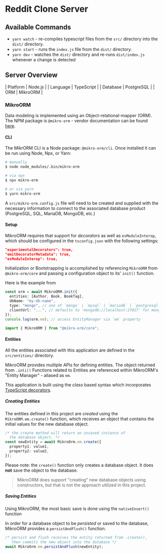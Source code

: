 # Reddit Clone Server

## Available Commands

- `yarn watch` - re-compiles typescript files from the `src/` directory into the `dist/` directory.
- `yarn start` - runs the `index.js` file from the `dist/` directory.
- `yarn dev` - watches the `dist/` directory and re-runs `dist/index.js` whenever a change is detected

## Server Overview

| Platform | Node.js |
| Language | TypeScript |
| Database | PostgreSQL |
| ORM | MikroORM |

### MikroORM

Data modeling is implemented using an Object-relational-mapper (ORM). The NPM package is `@mikro-orm` - vendor documentation can be found [here](https://mikro-orm.io/).

#### CLI

The MikrORM CLI is a Node package: `@mikro-orm/cli`. Once installed it can be run using Node, Npx, or Yarn:

```sh
# manually
$ node node_modules/.bin/mikro-orm

# via npx
$ npx mikro-orm

# or via yarn
$ yarn mikro-orm
```

A `src/mikro-orm.config.js` file will need to be created and supplied with the necessary information to connect to the associated database product (PostgreSQL, SQL, MariaDB, MongoDB, etc.)

#### Setup

MikroORM requires that support for _decorators_ as well as `esModuleInterop`, which should be configured in the `tsconfig.json` with the following settings:

```json
"experimentalDecorators": true,
"emitDecoratorMetadata": true,
"esModuleInterop": true,
```

Initialization or Bootstrapping is accomplished by referencing `MikroORM` from `@mikro-orm/core` and passing a configuration object to its' `init()` function.

Here is the example from

```ts
const orm = await MikroORM.init({
  entities: [Author, Book, BookTag],
  dbName: "my-db-name",
  type: "mongo", // one of `mongo` | `mysql` | `mariadb` | `postgresql` | `sqlite`
  clientUrl: "...", // defaults to 'mongodb://localhost:27017' for mongodb driver
});
console.log(orm.em); // access EntityManager via `em` property
```

```ts
import { MikroORM } from "@mikro-orm/core";
```

#### Entities

All the entities associated with this application are defined in the `src/entities/` directory.

MikroORM provides multiple APIs for defining entities. The object returned from `.inti()` Functions related to Entities are referenced within MikroORM's "Entity Manager" - aliased as `em`.

This application is built using the _class_ based syntax which incorporates [TypeScript decorators](https://www.typescriptlang.org/docs/handbook/decorators.html).

##### Creating Entities

The entities defined in this project are _created_ using the `MikroORM.em.create()` function, which receives an object that contains the initial values for the new database object.

```ts
/* the create method will return an unsaved instance of 
  the database object. */
const newEntity = await MikroOrm.em.create({
  property1: value1,
  property2: value2,
});
```

Please note: the `create()` function only creates a database object. It does **not** save the object to the database.

> MikroORM does support "creating" new database objects using constructors, but that is not the approach utilized in this project.

##### Saving Entities

Using MikroORM, the most basic save is done using the `nativeInsert()` function

In order for a database object to be _persisted_ or saved to the database, MikroORM provides a `persistAndFlush()` function.

```ts
/* persist and flush receives the entity returned from .create(), 
   then commits the new object into the database */
await MikroOrm.em.persistAndFlush(newEntity);
```

>
